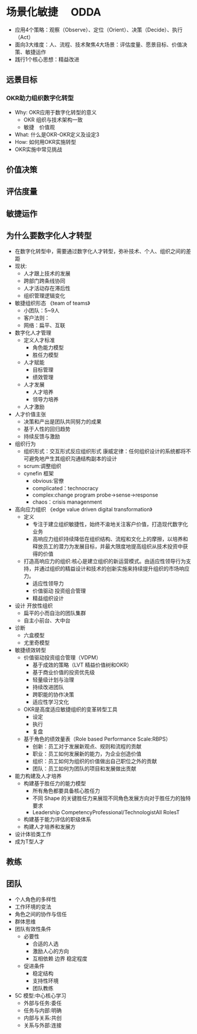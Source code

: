#  场景化敏捷　 ODDA

* 应用4个策略：观察（Observe）、定位（Orient）、决策（Decide）、执行（Act）
* 面向3大维度：人、流程、技术聚焦4大场景：评估度量、愿景目标、价值决策、敏捷运作
* 践行1个核心思想：精益改进

## 远景目标

### OKR助力组织数字化转型

* Why: OKR应用于数字化转型的意义
	- OKR 组织与技术架构一致
	- 敏捷　价值观
* What: 什么是OKR-OKR定义及设定3
* How: 如何用OKR实施转型
* OKR实施中常⻅挑战

## 价值决策
## 评估度量
## 敏捷运作

## 为什么要数字化人才转型

* 在数字化转型中，需要通过数字化人才转型，弥补技术、个人、组织之间的差距
* 现状:
	- 人才跟上技术的发展
	- 跨部门跨条线协同
	- 人才活动存在滞后性
	- 组织管理逻辑变化
* 敏捷组织形态 《team of teams》
	- 小团队：5~9人
	- 客户法则：
	- 网络：扁平、互联
* 数字化人才管理
	- 定义人才标准
		+ 角色能力模型
		+ 胜任力模型
	- 人才赋能
		+ 目标管理
		+ 绩效管理
	- 人才发展
		+ 人才培养
		+ 领导力培养
	- 人才激励
* 人才价值主张
	- 决策和产出是团队共同努力的成果
	- 基于人性的回归趋势
	- 持续反馈与激励
* 组织行为
	- 组织形式：交互形式反应组织形式 康威定律：任何组织设计的系统都将不可避免地产生其组织沟通结构副本的设计
	- scrum:调整组织
	- cynefin 框架
		+ obvious:官僚
		+ complicated：technocracy
		+ complex:change program probe->sense->response
		+ chaos：crisis managenment
* 高向应力组织 《edge value driven digital transformation》
	- 定义
		+ 专注于建立组织敏捷性，始终不渝地关注客户价值，打造现代数字化业务
		+ 高响应力组织持续降低在组织结构、流程和文化上的摩擦，以培养和释放员工的潜力为发展目标，并最大限度地提高组织从技术投资中获得的价值
	- 打造高响应力的组织:核心是建立组织的新运营模式。由适应性领导行为支持，并通过组织的精益设计和技术的创新实施来持续提升组织的市场响应力。
		+ 适应性领导力
		+ 价值驱动 投资组合管理
		+ 精益组织设计
* 设计 开放性组织
	- 扁平的小而自治的团队集群
	- 自主小前台、大中台
* 诊断
	- 六盒模型
	* 尤里奇模型
* 敏捷绩效转型
	- 价值驱动投资组合管理（VDPM）
		+ 基于成效的策略（LVT 精益价值树和OKR）
		+ 基于商业价值的投资优先级
		+ 轻量级计划与治理
		+ 持续改进团队
		+ 跨职能的协作决策
		+ 适应性学习文化
	- OKR是高度适应敏捷组织的变革转型工具
		+ 设定
		+ 执行
		+ 复盘
	- 基于⻆色的绩效量表（Role based Performance Scale:RBPS）
		+ 创新：员工对于发展新观点、规则和流程的贡献
		+ 职业：员工如何发展新的能力，为企业创造价值
		+ 组织：员工如何为组织的价值做出自己职位之外的贡献
		+ 团队：员工如何为团队的项目和发展做出贡献
* 能力构建及人才培养
	- 构建基于胜任力的能力模型
		+ 所有⻆色都要具备核心胜任力
		+ 不同 Shape 的关键胜任力来展现不同⻆色发展方向对于胜任力的独特要求
		+ Leadership CompetencyProfessional/TechnologistAll RolesT
	- 构建基于能力评估的职级体系
	- 构建人才培养和发展方
* 设计体验类工作
* 成为T型人才

## 教练


## 团队

* 个人角色的多样性
* 工作环境的变法
* 角色之间的协作与信任
* 群体思维
* 团队有效性条件
	- 必要性
		+ 合适的人选
		+ 激励人心的方向
		+ 互相依赖 边界 稳定程度
	- 促进条件
		+ 稳定结构
		+ 支持性环境
		+ 团队教练
* 5C 模型:中心核心学习
	- 外部与任务:委任
	- 任务与内部:明确
	- 内部与关系:共创
	- 关系与外部:连接
